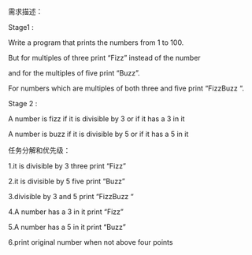 需求描述：

Stage1 :

Write a program that prints the numbers from 1 to 100. 

But for multiples of three print “Fizz” instead of the number 

and for the multiples of five print “Buzz”. 

For numbers which are multiples of both three and five print “FizzBuzz “.

Stage 2 :

A number is fizz if it is divisible by 3 or if it has a 3 in it

A number is buzz if it is divisible by 5 or if it has a 5 in it
 
任务分解和优先级：

1.it is divisible by 3 three print “Fizz” 

2.it is divisible by 5 five print “Buzz”

3.divisible by 3 and 5 print “FizzBuzz “

4.A number has a 3 in it print “Fizz” 

5.A number has a 5 in it print “Buzz”

6.print original number when not above four points

